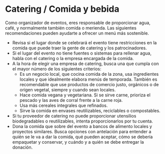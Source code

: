 # Catering / Comida y bebida 

Como organizador de eventos, eres responsable de proporcionar agua, café, y normalmente también comida o merienda. Las siguientes recomendaciones pueden ayudarte a ofrecer un menú más sostenible.

- Revisa si el lugar donde se celebrará el evento tiene restricciones en la comida que puede traer la gente de catering y los patrocinadores.
- Si el lugar del evento no tiene fuentes o sistemas para rellenar agua, habla con el catering o la empresa encargada de la comida.
- A la hora de elegir una empresa de catering, busca una que cumpla con el mayor número de los siguientes criterios:
  - Es un negocio local, que cocina comida de la zona, usa ingredientes locales y que idealmente elabora menús de temporada. También es recomendable que use productos de comercio justo, orgánicos o de origen vegetal, siempre y cuando sean locales.
  - Hace comida vegana y vegetariana. Si se sirve carne, prioriza el pescado y las aves de corral frente a la carne roja.
  - Usa más cereales integrales que refinados.
  - Sirve la comida en envases reutilizables, reciclables o compostables.
- Si tu proveedor de catering no puede proporcionar utensilios biodegradables o reutilizables, intenta proporcionarlos por tu cuenta.
- Dona la comida que sobre del evento a bancos de alimento locales y proyectos similares. Busca opciones con antelación para entender a quién se le va a dar la comida, qué pueden aceptar, cómo se debería empaquetar y conservar, y cuándo y a quién se debe entregar la donación.
